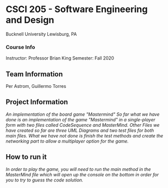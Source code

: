 # CSCI 205 - Software Engineering and Design
Bucknell University
Lewisburg, PA

### Course Info
Instructor: Professor Brian King
Semester: Fall 2020
## Team Information
Per Astrom, Guillermo Torres
## Project Information
*An implementation of the board game "Mastermind"*
*So far what we have done is an implementation of the game
"Mastermind" in a single-player form with two files called 
CodeSequence and MasterMind. Other Files we have created
so far are three UML Diagrams and two test files for both
main files. What we have not done is finish the test 
methods and create the networking part to allow a 
multiplayer option for the game.*
## How to run it
*In order to play the game, you will need to run the main
method in the MasterMind file which will open up the
console on the bottom in order for you to try to guess the 
code solution.*